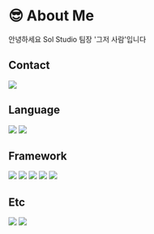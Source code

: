 # 😎 About Me
안녕하세요 Sol Studio 팀장 '그저 사람'입니다

## Contact
<a href="https://discord.gg/auytc6qS83"><img src="https://img.shields.io/badge/Discord-7289DA?style=for-the-badge&logo=Discord&logoColor=FFFFFF"/></a>

## Language
<img src="https://img.shields.io/badge/Python-306998?style=for-the-badge&logo=Python&logoColor=FFE873"/> <img src="https://img.shields.io/badge/Javascript-F0DB4F?style=for-the-badge&logo=Javascript&logoColor=323330"/>

## Framework
<img src="https://img.shields.io/badge/Express-FFFFFF?style=for-the-badge&logo=Express&logoColor=333333"/> <img src="https://img.shields.io/badge/Flask-FFFFFF?style=for-the-badge&logo=Flask&logoColor=333333"/> <img src="https://img.shields.io/badge/Discord.JS-7289DA?style=for-the-badge&logo=Discord&logoColor=FFFFFF"/> <img src="https://img.shields.io/badge/Discord.PY-7289DA?style=for-the-badge&logo=Discord&logoColor=FFFFFF"/> <img src="https://img.shields.io/badge/Nextcord-7289DA?style=for-the-badge&logo=Discord&logoColor=FFFFFF"/>

## Etc
<img src="https://img.shields.io/badge/MongoDB-3FA037?style=for-the-badge&logo=MongoDB&logoColor=E8E7D5"/>
<img src="https://img.shields.io/badge/tensorflow-FF6F00?style=for-the-badge&logo=tensorflow&logoColor=FFFFFF"/>
